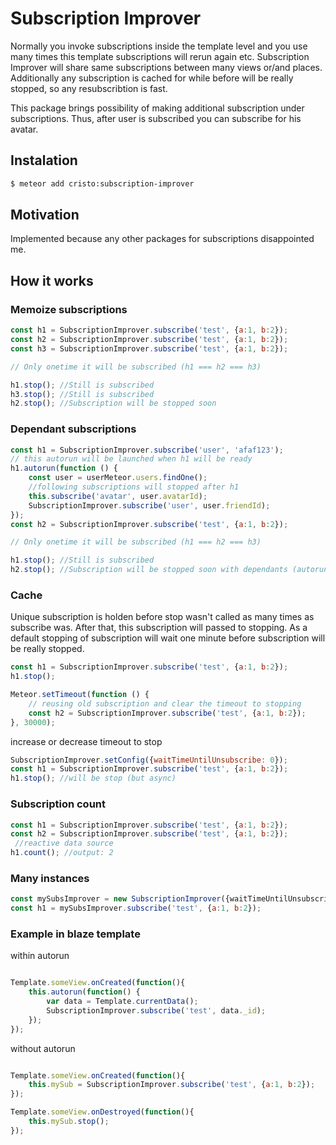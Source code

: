 # Subscription Improver
Normally you invoke subscriptions inside the template level and you use many times this template
subscriptions will rerun again etc. Subscription Improver will share same subscriptions between many views or/and places.
Additionally any subscription is cached for while before will be really stopped, so any resubscribtion is fast.

This package brings possibility of making additional subscription under subscriptions.
Thus, after user is subscribed you can subscribe for his avatar.

## Instalation
```sh
$ meteor add cristo:subscription-improver
```

## Motivation
Implemented because any other packages for subscriptions disappointed me.

## How it works

### Memoize subscriptions

```js
const h1 = SubscriptionImprover.subscribe('test', {a:1, b:2});
const h2 = SubscriptionImprover.subscribe('test', {a:1, b:2});
const h3 = SubscriptionImprover.subscribe('test', {a:1, b:2});

// Only onetime it will be subscribed (h1 === h2 === h3)

h1.stop(); //Still is subscribed
h3.stop(); //Still is subscribed
h2.stop(); //Subscription will be stopped soon

```

### Dependant subscriptions

```js
const h1 = SubscriptionImprover.subscribe('user', 'afaf123');
// this autorun will be launched when h1 will be ready
h1.autorun(function () {
    const user = userMeteor.users.findOne();
    //following subscriptions will stopped after h1
    this.subscribe('avatar', user.avatarId);
    SubscriptionImprover.subscribe('user', user.friendId);
});
const h2 = SubscriptionImprover.subscribe('test', {a:1, b:2});

// Only onetime it will be subscribed (h1 === h2 === h3)

h1.stop(); //Still is subscribed
h2.stop(); //Subscription will be stopped soon with dependants (autoruns)

```

### Cache

Unique subscription is holden before stop wasn't called as many times as subscribe was.
After that, this subscription will passed to stopping.
As a default stopping of subscription will wait one minute before subscription will be really stopped.

```js
const h1 = SubscriptionImprover.subscribe('test', {a:1, b:2});
h1.stop();

Meteor.setTimeout(function () {
    // reusing old subscription and clear the timeout to stopping
    const h2 = SubscriptionImprover.subscribe('test', {a:1, b:2});
}, 30000);

```

increase or decrease timeout to stop

```js
SubscriptionImprover.setConfig({waitTimeUntilUnsubscribe: 0});
const h1 = SubscriptionImprover.subscribe('test', {a:1, b:2});
h1.stop(); //will be stop (but async)

```

### Subscription count

```js
const h1 = SubscriptionImprover.subscribe('test', {a:1, b:2});
const h2 = SubscriptionImprover.subscribe('test', {a:1, b:2});
 //reactive data source
h1.count(); //output: 2
```

### Many instances

```js
const mySubsImprover = new SubscriptionImprover({waitTimeUntilUnsubscribe = 60000, connection = Meteor.connection});
const h1 = mySubsImprover.subscribe('test', {a:1, b:2});
```

### Example in blaze template

within autorun

```js

Template.someView.onCreated(function(){
    this.autorun(function() {
        var data = Template.currentData();
        SubscriptionImprover.subscribe('test', data._id);
    });
});

```

without autorun

```js

Template.someView.onCreated(function(){
    this.mySub = SubscriptionImprover.subscribe('test', {a:1, b:2});
});

Template.someView.onDestroyed(function(){
    this.mySub.stop();
});

```
